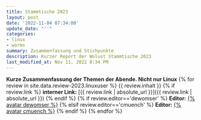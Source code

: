 ```yaml
---
title: Stammtische 2023
layout: post
date: '2022-11-04 07:34:00'
update_date: "''"
categories:
- linux
- worms
summary: Zusammenfassung und Stichpunkte
description: Kurzer Report der Wolust Stammtische 2023
last_modified_at: Nov 11, 2022 8:34 PM
---
```


**Kurze Zusammenfassung der Themen der Abende. Nicht nur Linux**
{% for review  in site.data.review-2023.linuxuser %}
{{ review.inhalt }}
{% if review.link %}
**interner Link:**
[{{ review.link | absolute_url }}]({{ review.link | absolute_url }})
{% endif %}
{% if review.editor=='dewomser' %}
**Editor:**
[{% avatar dewomser %}](https://github.com/dewomser)
{% elsif review.editor=='cmuench' %}
**Editor:**
[{% avatar cmuench %}](https://github.com/cmuench)
{% endif %}
{% endfor %}
